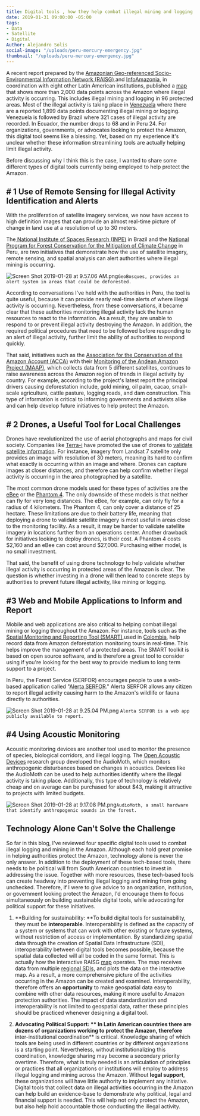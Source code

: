 ```yaml
---
title: Digital tools , how they help combat illegal mining and logging in the Amazon
date: 2019-01-31 09:00:00 -05:00
tags:
- Data
- Satellite
- Digital
Author: Alejandro Solis
social-image: "/uploads/peru-mercury-emergency.jpg"
thumbnail: "/uploads/peru-mercury-emergency.jpg"
---
```


A recent report prepared by the [Amazonian Geo-referenced Socio-Environmental Information Network (RAISG) ](https://www.amazoniasocioambiental.org/es/)and [InfoAmazonia](https://infoamazonia.org/es/), in coordination with eight other Latin American institutions,  published a [map](https://mineria.amazoniasocioambiental.org/) that shows more than 2,000 data points across the Amazon where illegal activity is occurring. This includes illegal mining and logging in 96 protected areas. Most of the illegal activity is taking place in [Venezuela](https://mineria.amazoniasocioambiental.org/) where there are a reported 1,899 data points documenting illegal mining or logging. Venezuela is followed by Brazil where 321 cases of illegal activity are recorded. In Ecuador, the number drops to 68 and in Peru 24. For organizations, governments, or advocates looking to protect the Amazon, this digital tool seems like a blessing. Yet, based on my experience it's unclear whether these information streamlining tools are actually helping limit illegal activity. 

<!--more-->

Before discussing why I think this is the case, I wanted to share some different types of digital tools currently being employed to help protect the Amazon.

## # 1 Use of Remote Sensing for Illegal Activity Identification and Alerts

With the proliferation of satellite imagery services, we now have access to high definition images that can provide an almost  real-time picture of change in land use at a resolution of up to 30 meters.  

The[ National Institute of Spaces Research ](http://www.obt.inpe.br/OBT/assuntos/programas/amazonia/prodes)([INPE)](http://www.obt.inpe.br/OBT/assuntos/programas/amazonia/prodes) in Brazil and the [National Program for Forest Conservation for the Mitigation of Climate Change](http://geobosques.minam.gob.pe/geobosque/view/index.php) in Peru, are two initiatives that demonstrate how the use of satellite imagery, remote sensing, and spatial analysis can alert authorities where illegal mining is occurring.  

![Screen Shot 2019-01-28 at 9.57.06 AM.png](/uploads/Screen%20Shot%202019-01-28%20at%209.57.06%20AM.png)`GeoBosques, provides an alert system in areas that could be deforested.`

According to conversations I've held with the authorities in Peru, the tool is quite useful, because it can provide nearly real-time alerts of where illegal activity is occurring. Nevertheless, from these conversations, it became clear that these authorities monitoring illegal activity lack the human resources to react to the information. As a result, they are unable to respond to or prevent illegal activity destroying the Amazon.  In addition, the required political procedures that need to be followed before responding to an alert of illegal activity, further limit the ability of authorities to respond quickly.

That said, initiatives such as the [Association for the Conservation of the Amazon Account (ACCA)](http://www.acca.org.pe) with their [Monitoring of the Andean Amazon Project (MAAP)](https://maaproject.org/es/), which collects data from 5 different satellites, continues to raise awareness across the Amazon region of trends in illegal activity by country. For example, according to the project's latest report the principal drivers causing deforestation include, gold mining, oil palm, cacao, small-scale agriculture, cattle pasture, logging roads, and dam construction. This type of information is critical to informing governments and activists alike and can help develop future initiatives to help protect the Amazon. 

## # 2 Drones, a Useful Tool for Local Challenges

Drones have revolutionized the use of aerial photographs and maps for civil society. Companies like [Terra-i](http://www.terra-i.org/terra-i.html) have promoted the use of drones to [validate satellite information](https://amazonlandscapes.org/drone-monitoring-of-land-cover-changes-detected-by-terra-i-in-yurimaguas-peru/). For instance, imagery from Landsat 7 satellite only provides an image with resolution of 30 meters, meaning its hard to confirm what exactly is occurring within an image and where. Drones can capture images at closer distances, and therefore can help confirm whether illegal activity is occurring in the area photographed by a satellite.

The most common drone models used for these types of activities are the [eBee](https://www.sensefly.com/drone/ebee-mapping-drone/) or the [Phantom 4](https://www.dji.pe/producto/phantom-4-pro/?gclid=Cj0KCQiAkMDiBRDNARIsACKP1FFNnhxDKS0LPG-QFSEcTipATuFx4CSg38WpMumQJv-2cjg_Vke0-9IaAo7REALw_wcB). The only downside of these models is that neither can fly for very long distances. The eBee, for example, can only fly for a radius of 4 kilometers. The Phantom 4, can only cover a distance of 25 hectare. These limitations are due to their battery life, meaning that deploying a drone to validate satellite imagery is most useful in areas close to the monitoring facility. As a result, it may be harder to validate satellite imagery in locations further from an operations center. Another drawback for initiatives looking to deploy drones,  is their cost.  A Phantom 4 costs $2,160 and an eBee can cost around $27,000. Purchasing either model, is no small investment. 

That said, the benefit of using drone technology to help validate whether illegal activity is occurring in protected areas of the Amazon is clear. The question is whether investing in a drone will then lead to concrete steps by authorities to prevent future illegal activity, like mining or logging. 

## #3 Web and Mobile Applications to Inform and Report

Mobile and web applications are also critical to helping combat illegal mining or logging throughout the Amazon. For instance, tools such as the [Spatial Monitoring and Reporting Tool (SMART)](http://smartconservationtools.org/),used in [Colombia](https://colombia.wcs.org/es-es/WCS-Colombia/Noticias/articleType/ArticleView/articleId/11116/Entrenamiento-en-la-herramienta-SMART.aspx), help record data from Amazon deforestation monitoring tours in real-time. This helps improve the management of a protected areas. The SMART toolkit is based on open source software, and is therefore a great tool to consider using if you're looking for the best way to provide medium to long term support to a project.

In Peru, the Forest Service (SERFOR) encourages people to use a web-based application called "[Alerta SERFOR](http://appweb.serfor.gob.pe/denunciasserfor/)." Alerta SERFOR allows any citizen to report illegal activity causing harm to the Amazon's wildlife or fauna directly to authorities.  

![Screen Shot 2019-01-28 at 9.25.04 PM.png](/uploads/Screen%20Shot%202019-01-28%20at%209.25.04%20PM.png) `Alerta SERFOR is a web app publicly available to report.`

## #4 Using Acoustic Monitoring

Acoustic monitoring devices are another tool used to monitor the presence of species, biological corridors, and illegal logging. The [Open Acoustic Devices](https://www.openacousticdevices.info) research group developed the AudioMoth, which monitors anthropogenic disturbances based on changes in acoustics. Devices like the AudioMoth can be used to help authorities identify where the illegal activity is taking place. Additionally, this type of technology is relatively cheap and on average can be purchased for about $43, making it attractive to projects with limited budgets. 

![Screen Shot 2019-01-28 at 9.17.08 PM.png](/uploads/Screen%20Shot%202019-01-28%20at%209.17.08%20PM.png)`AudioMoth, a small hardware that identify anthropogenic sounds in the forest.`

## Technology Alone Can't Solve the Challenge 

So far in this blog, I've reviewed four specific digital tools used to combat illegal logging and mining in the Amazon. Although each hold great promise in helping authorities protect the Amazon, technology alone is never the only answer.  In addition to the deployment of these tech-based tools, there needs to be political will from South American countries to invest in addressing the issue.  Together with more resources, these tech-based tools can create headway into preventing illegal logging and mining from going unchecked. Therefore, if I were to give advice to an organization, institution, or government looking protect the Amazon, I'd encourage them to focus simultaneously on building sustainable digital tools, while advocating for political support for these initiatives. 

1. **Building for sustainability: **To build digital tools for sustainability, they must be **interoperable**. Interoperability is defined as the capacity of a system or systems that can work with other existing or future systems, without restriction of access or implementation. By standardizing spatial data through the creation of Spatial Data Infrastructure (SDI), interoperability between digital tools becomes possible, because the spatial data collected will all be coded in the same format. This is actually how the interactive RAISG [map](https://mineria.amazoniasocioambiental.org/) operates. The map receives data from multiple [regional SDIs](https://mineria.amazoniasocioambiental.org/sobre/), and plots the data on the interactive map. As a result, a more comprehensive picture of the activities occurring in the Amazon can be created and examined. Interoperability, therefore offers an **opportunity** to make geospatial data easy to combine with other data resources, making it more useful to Amazon protection authorities. The impact of data standardization and interoperability is not limited to geospatial data, rather these principles should be practiced whenever designing a digital tool. 

2. **Advocating Political Support: ** In Latin American countries there are dozens of organizations working to protect the Amazon, therefore i**nter-institutional coordination** is critical. Knowledge sharing of which tools are being used in different countries or by different organizations is a starting point. Nevertheless, without institutionalizing this coordination, knowledge sharing may become a secondary priority overtime.  Therefore, what is truly needed is an articulation of principles or practices that all organizations or institutions will employ to address illegal logging and mining across the Amazon. Without **legal support**, these organizations will have little authority to implement any initiative. Digital tools that collect data on illegal activities occurring in the Amazon can help build an evidence-base to demonstrate why political, legal and financial support is needed. This will help not only protect the Amazon, but also help hold accountable those conducting the illegal activity. 